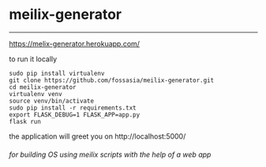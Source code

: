 # meilix-generator
------------------------------
https://melix-generator.herokuapp.com/


to run it locally

```
sudo pip install virtualenv
git clone https://github.com/fossasia/meilix-generator.git
cd meilix-generator
virtualenv venv
source venv/bin/activate
sudo pip install -r requirements.txt
export FLASK_DEBUG=1 FLASK_APP=app.py
flask run
```
the application will greet you on
         http://localhost:5000/




###### for building OS using meilix scripts with the help of a web app
